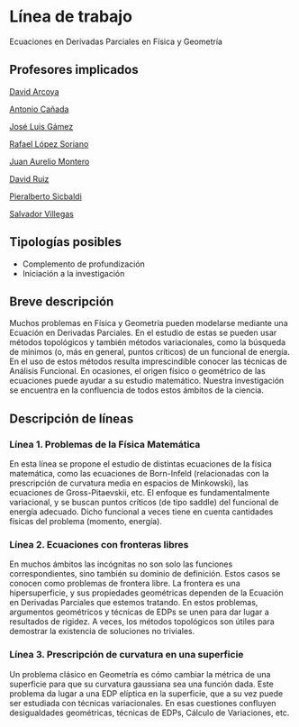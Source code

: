 # Línea de trabajo

Ecuaciones en Derivadas Parciales en Física y Geometría

## Profesores implicados

[David Arcoya](https://analisismatematico.ugr.es/pages/profesorado/david-arcoya)

[Antonio Cañada](https://analisismatematico.ugr.es/pages/profesorado/antoniocaaada)

[José Luis Gámez](https://analisismatematico.ugr.es/pages/profesorado/joseluisgamez)

[Rafael López Soriano](https://analisismatematico.ugr.es/pages/profesorado/rafaellopez)

[Juan Aurelio Montero](https://analisismatematico.ugr.es/pages/profesorado/juanaurelio)

[David Ruiz](https://analisismatematico.ugr.es/pages/profesorado/david_ruiz)

[Pieralberto Sicbaldi](https://analisismatematico.ugr.es/pages/profesorado/sicbaldi)

[Salvador Villegas](https://analisismatematico.ugr.es/pages/profesorado/salvadorvillegas)

## Tipologías posibles

-   Complemento de profundización
-   Iniciación a la investigación

## Breve descripción

Muchos problemas en Física y Geometría pueden modelarse mediante una Ecuación en Derivadas Parciales. En el estudio de estas se pueden usar métodos topológicos y también métodos variacionales, como la búsqueda de mínimos (o, más en general, puntos críticos) de un funcional de energía. En el uso de estos métodos resulta imprescindible conocer las técnicas de Análisis Funcional. En ocasiones, el origen físico o geométrico de las ecuaciones puede ayudar a su estudio matemático. Nuestra investigación se encuentra en la confluencia de todos estos ámbitos de la ciencia.

## Descripción de líneas

### Línea 1. Problemas de la Física Matemática

En esta línea se propone el estudio de distintas ecuaciones de la física matemática, como las ecuaciones de Born-Infeld (relacionadas con la prescripción de curvatura media en espacios de Minkowski), las ecuaciones de Gross-Pitaevskii, etc. El enfoque es fundamentalmente
variacional, y se buscan puntos críticos (de tipo saddle) del funcional de energía adecuado. Dicho funcional a veces tiene en cuenta cantidades físicas del problema (momento, energía).

### Línea 2. Ecuaciones con fronteras libres

En muchos ámbitos las incógnitas no son solo las funciones
correspondientes, sino también su dominio de definición. Estos casos se conocen como problemas de frontera libre. La frontera es una hipersuperficie, y sus propiedades geométricas dependen de la Ecuación en Derivadas Parciales que estemos tratando. En estos problemas, argumentos geométricos y técnicas de EDPs se unen para dar lugar a resultados de rigidez. A veces, los métodos topológicos son útiles para demostrar la existencia de soluciones no triviales.

### Línea 3. Prescripción de curvatura en una superficie

Un problema clásico en Geometría es cómo cambiar la métrica de una superficie para que su curvatura gaussiana sea una función dada. Este problema da lugar a una EDP elíptica en la superficie, que a su vez
puede ser estudiada con técnicas variacionales. En esas cuestiones confluyen desigualdades geométricas, técnicas de EDPs, Cálculo de Variaciones, etc.

